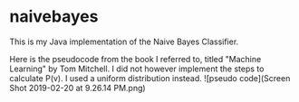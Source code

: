 # naivebayes
This is my Java implementation of the Naive Bayes Classifier. 

Here is the pseudocode from the book I referred to, titled "Machine Learning" by Tom Mitchell. I did not however implement the steps to calculate P(v). I used a uniform distribution instead.
![pseudo code](Screen Shot 2019-02-20 at 9.26.14 PM.png)
